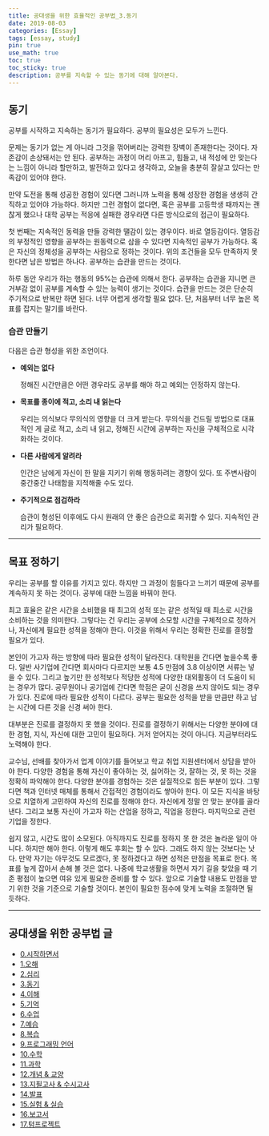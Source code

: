```yaml
---
title: 공대생을 위한 효율적인 공부법_3.동기
date: 2019-08-03
categories: [Essay]
tags: [essay, study]
pin: true
use_math: true
toc: true
toc_sticky: true
description: 공부를 지속할 수 있는 동기에 대해 알아본다.
---
```


## __동기__

공부를 시작하고 지속하는 동기가 필요하다. 공부의 필요성은 모두가 느낀다.

문제는 동기가 없는 게 아니라 그것을 꺾어버리는 강력한 장벽이 존재한다는 것이다. 자존감이 손상돼서는 안 된다. 공부하는 과정이 머리 아프고, 힘들고, 내 적성에 안 맞는다는 느낌이 아니라 할만하고, 발전하고 있다고 생각하고, 오늘을 충분히 잘살고 있다는 만족감이 있어야 한다.

만약 도전을 통해 성공한 경험이 있다면 그러니까 노력을 통해 성장한 경험을 생생히 간직하고 있어야 가능하다. 하지만 그런 경험이 없다면, 혹은 공부를 고등학생 때까지는 괜찮게 했으나 대학 공부는 적응에 실패한 경우라면 다른 방식으로의 접근이 필요하다.

첫 번째는 지속적인 동력을 만들 강력한 땔감이 있는 경우이다. 바로 열등감이다. 열등감의 부정적인 영향을 공부하는 원동력으로 삼을 수 있다면 지속적인 공부가 가능하다. 혹은 자신의 정체성을 공부하는 사람으로 정하는 것이다. 위의 조건들을 모두 만족하지 못한다면 남은 방법은 하나다. 공부하는 습관을 만드는 것이다.

하루 동안 우리가 하는 행동의 95%는 습관에 의해서 한다. 공부하는 습관을 지니면 큰 거부감 없이 공부를 계속할 수 있는 능력이 생기는 것이다. 습관을 만드는 것은 단순히 주기적으로 반복만 하면 된다. 너무 어렵게 생각할 필요 없다. 단, 처음부터 너무 높은 목표를 잡지는 말기를 바란다.

### __습관 만들기__

 다음은 습관 형성을 위한 조언이다.

- __예외는 없다__
  
   정해진 시간만큼은 어떤 경우라도 공부를 해야 하고 예외는 인정하지 않는다.

- __목표를 종이에 적고, 소리 내 읽는다__
  
   우리는 의식보다 무의식의 영향을 더 크게 받는다. 무의식을 건드릴 방법으로 대표적인 게 글로 적고, 소리 내 읽고, 정해진 시간에 공부하는 자신을 구체적으로 시각화하는 것이다.

- __다른 사람에게 알려라__

   인간은 남에게 자신이 한 말을 지키기 위해 행동하려는 경향이 있다. 또 주변사람이 중간중간 나태함을 지적해줄 수도 있다.

- __주기적으로 점검하라__

   습관이 형성된 이후에도 다시 원래의 안 좋은 습관으로 회귀할 수 있다. 지속적인 관리가 필요하다.

***

## __목표 정하기__

우리는 공부를 할 이유를 가지고 있다. 하지만 그 과정이 힘들다고 느끼기 때문에 공부를 계속하지 못 하는 것이다. 공부에 대한 느낌을 바꿔야 한다.

최고 효율은 같은 시간을 소비했을 때 최고의 성적 또는 같은 성적일 때 최소로 시간을 소비하는 것을 의미한다. 그렇다는 건 우리는 공부에 소모할 시간을 구체적으로 정하거나, 자신에게 필요한 성적을 정해야 한다. 이것을 위해서 우리는 정확한 진로를 결정할 필요가 있다.

본인이 가고자 하는 방향에 따라 필요한 성적이 달라진다. 대학원을 간다면 높을수록 좋다. 일반 사기업에 간다면 회사마다 다르지만 보통 4.5 만점에 3.8 이상이면 서류는 넣을 수 있다. 그리고 높기만 한 성적보다 적당한 성적에 다양한 대외활동이 더 도움이 되는 경우가 많다. 공무원이나 공기업에 간다면 학점은 굳이 신경을 쓰지 않아도 되는 경우가 있다. 진로에 따라 필요한 성적이 다르다. 공부는 필요한 성적을 받을 만큼만 하고 남는 시간에 다른 것을 신경 써야 한다.

대부분은 진로를 결정하지 못 했을 것이다. 진로를 결정하기 위해서는 다양한 분야에 대한 경험, 지식, 자신에 대한 고민이 필요하다. 거저 얻어지는 것이 아니다. 지금부터라도 노력해야 한다.

교수님, 선배를 찾아가서 업계 이야기를 들어보고 학교 취업 지원센터에서 상담을 받아야 한다. 다양한 경험을 통해 자신이 좋아하는 것, 싫어하는 것, 잘하는 것, 못 하는 것을 정확히 파악해야 한다. 다양한 분야를 경험하는 것은 실질적으로 힘든 부분이 있다. 그렇다면 책과 인터넷 매체를 통해서 간접적인 경험이라도 쌓아야 한다. 이 모든 지식을 바탕으로 치열하게 고민하여 자신의 진로를 정해야 한다. 자신에게 정말 안 맞는 분야를 골라낸다. 그리고 보통 자신이 가고자 하는 산업을 정하고, 직업을 정한다. 마지막으로 관련 기업을 정한다.

쉽지 않고, 시간도 많이 소모된다. 아직까지도 진로를 정하지 못 한 것은 놀라운 일이 아니다. 하지만 해야 한다. 이렇게 해도 후회는 할 수 있다. 그래도 하지 않는 것보다는 낫다. 만약 자기는 아무것도 모르겠다, 못 정하겠다고 하면 성적은 만점을 목표로 한다. 목표를 높게 잡아서 손해 볼 것은 없다. 나중에 학교생활을 하면서 자기 길을 찾았을 때 기존 평점이 높으면 여유 있게 필요한 준비를 할 수 있다. 앞으로 기술할 내용도 만점을 받기 위한 것을 기준으로 기술할 것이다. 본인이 필요한 점수에 맞게 노력을 조절하면 될 듯하다.

***

## __공대생을 위한 공부법 글__

- [0.시작하면서](https://chalgx.github.io/essay/HowtoStudyforEngineeringStudent0)
- [1.오해](https://chalgx.github.io/essay/HowtoStudyforEngineeringStudent1)
- [2.심리](https://chalgx.github.io/essay/HowtoStudyforEngineeringStudent2)
- [3.동기](https://chalgx.github.io/essay/HowtoStudyforEngineeringStudent3)
- [4.이해](https://chalgx.github.io/essay/HowtoStudyforEngineeringStudent4)
- [5.기억](https://chalgx.github.io/essay/HowtoStudyforEngineeringStudent5)
- [6.수업](https://chalgx.github.io/essay/HowtoStudyforEngineeringStudent6)
- [7.예습](https://chalgx.github.io/essay/HowtoStudyforEngineeringStudent7)
- [8.복습](https://chalgx.github.io/essay/HowtoStudyforEngineeringStudent8)
- [9.프로그래밍 언어](https://chalgx.github.io/essay/HowtoStudyforEngineeringStudent9)
- [10.수학](https://chalgx.github.io/essay/HowtoStudyforEngineeringStudent10)
- [11.과학](https://chalgx.github.io/essay/HowtoStudyforEngineeringStudent11)
- [12.개념 & 교양](https://chalgx.github.io/essay/HowtoStudyforEngineeringStudent12)
- [13.지필고사 & 수시고사](https://chalgx.github.io/essay/HowtoStudyforEngineeringStudent13)
- [14.발표](https://chalgx.github.io/essay/HowtoStudyforEngineeringStudent14)
- [15.실험 & 실습](https://chalgx.github.io/essay/HowtoStudyforEngineeringStudent15)
- [16.보고서](https://chalgx.github.io/essay/HowtoStudyforEngineeringStudent16)
- [17.텀프로젝트](https://chalgx.github.io/essay/HowtoStudyforEngineeringStudent17)
